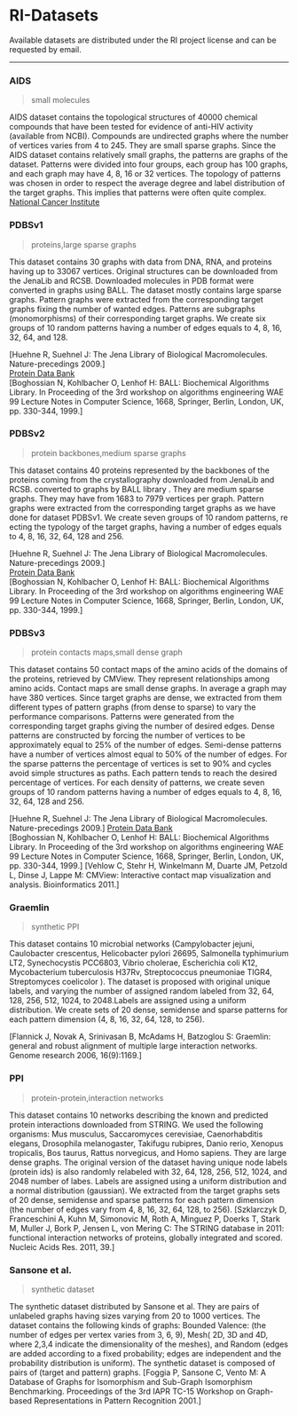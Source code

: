 # RI-Datasets

Available datasets are distributed under the RI project license and can be requested by email.

<hr />

### AIDS
>small molecules

AIDS dataset contains the topological structures of 40000 chemical compounds that have been tested for evidence of anti-HIV activity (available from NCBI). Compounds are undirected graphs where the number of vertices varies from 4 to 245. They are small sparse graphs. 
Since the AIDS dataset contains relatively small graphs, the patterns are graphs of the dataset. Patterns were divided into four groups, each group has 100 graphs, and each graph may have 4, 8, 16 or 32 vertices. The topology of patterns was chosen in order to respect the average degree and label distribution of the target graphs. This implies that patterns were often quite complex. 
[National Cancer Institute]( http://www.nci.nih.gov/)

### PDBSv1 
>proteins,large sparse graphs

This dataset contains 30 graphs with data from DNA, RNA, and proteins having up to 33067 vertices. Original structures can be downloaded from the JenaLib and RCSB. Downloaded molecules in PDB format were converted in graphs using BALL. The dataset mostly contains large sparse graphs. 
Pattern graphs were extracted from the corresponding target graphs fixing the number of wanted edges. Patterns are subgraphs (monomorphisms) of their corresponding target graphs. We create six groups of 10 random patterns having a number of edges equals to 4, 8, 16, 32, 64, and 128. 

[Huehne R, Suehnel J: The Jena Library of Biological Macromolecules. Nature-precedings 2009.] <br>
[Protein Data Bank]( http://www.rcsb.org/pdb/.) <br>
[Boghossian N, Kohlbacher O, Lenhof H: BALL: Biochemical Algorithms Library. In Proceeding of the 3rd workshop on algorithms engineering WAE 99 Lecture Notes in Computer Science, 1668, Springer, Berlin, London, UK, pp. 330-344, 1999.]

### PDBSv2
>protein backbones,medium sparse graphs

This dataset contains 40 proteins represented by the backbones of the proteins coming from the crystallography downloaded from JenaLib and RCSB. converted to graphs by BALL library . They are medium sparse graphs. They may have from 1683 to 7979 vertices per graph. 
Pattern graphs were extracted from the corresponding target graphs as we have done for dataset PDBSv1. We create seven groups of 10 random patterns, re ecting the typology of the target graphs, having a number of edges equals to 4, 8, 16, 32, 64, 128 and 256. 

[Huehne R, Suehnel J: The Jena Library of Biological Macromolecules. Nature-precedings 2009.] <br>
[Protein Data Bank]( http://www.rcsb.org/pdb/.) <br>
[Boghossian N, Kohlbacher O, Lenhof H: BALL: Biochemical Algorithms Library. In Proceeding of the 3rd workshop on algorithms engineering WAE 99 Lecture Notes in Computer Science, 1668, Springer, Berlin, London, UK, pp. 330-344, 1999.]

### PDBSv3
>protein contacts maps,small dense graph

This dataset contains 50 contact maps of the amino acids of the domains of the proteins, retrieved by CMView. They represent relationships among amino acids. Contact maps are small dense graphs. In average a graph may have 380 vertices. 
Since target graphs are dense, we extracted from them different types of pattern graphs (from dense to sparse) to vary the performance comparisons. Patterns were generated from the corresponding target graphs giving the number of desired edges. Dense patterns are constructed by forcing the number of vertices to be approximately equal to 25% of the number of edges. Semi-dense patterns have a number of vertices almost equal to 50% of the number of edges. For the sparse patterns the percentage of vertices is set to 90% and cycles avoid simple structures as paths. Each pattern tends to reach the desired percentage of vertices. For each density of patterns, we create seven groups of 10 random patterns having a number of edges equals to 4, 8, 16, 32, 64, 128 and 256. 

[Huehne R, Suehnel J: The Jena Library of Biological Macromolecules. Nature-precedings 2009.]
[Protein Data Bank]( http://www.rcsb.org/pdb/.) <br>
[Boghossian N, Kohlbacher O, Lenhof H: BALL: Biochemical Algorithms Library. In Proceeding of the 3rd workshop on algorithms engineering WAE 99 Lecture Notes in Computer Science, 1668, Springer, Berlin, London, UK, pp. 330-344, 1999.]
[Vehlow C, Stehr H, Winkelmann M, Duarte JM, Petzold L, Dinse J, Lappe M: CMView: Interactive contact map visualization and analysis. Bioinformatics 2011.]

### Graemlin
>synthetic PPI

This dataset contains 10 microbial networks (Campylobacter jejuni, Caulobacter crescentus, Helicobacter pylori 26695, Salmonella typhimurium LT2, Synechocystis PCC6803, Vibrio cholerae, Escherichia coli K12, Mycobacterium tuberculosis H37Rv, Streptococcus pneumoniae TIGR4, Streptomyces coelicolor ). The dataset is proposed with original unique labels, and varying the number of assigned random labeled from 32, 64, 128, 256, 512, 1024, to 2048.Labels are assigned using a uniform distribution. 
We create sets of 20 dense, semidense and sparse patterns for each pattern dimension (4, 8, 16, 32, 64, 128, to 256).

[Flannick J, Novak A, Srinivasan B, McAdams H, Batzoglou S: Graemlin: general and robust alignment of multiple large interaction networks. Genome research 2006, 16(9):1169.]

### PPI
> protein-protein,interaction networks

This dataset contains 10 networks describing the known and predicted protein interactions downloaded from STRING. We used the following organisms: Mus musculus, Saccaromyces cerevisiae, Caenorhabditis elegans, Drosophila melanogaster, Takifugu rubipres, Danio rerio, Xenopus tropicalis, Bos taurus, Rattus norvegicus, and Homo sapiens. They are large dense graphs. 
The original version of the dataset having unique node labels (protein ids) is also randomly relabeled with 32, 64, 128, 256, 512, 1024, and 2048 number of labes. Labels are assigned using a uniform distribution and a normal distribution (gaussian). 
We extracted from the target graphs sets of 20 dense, semidense and sparse patterns for each pattern dimension (the number of edges vary from 4, 8, 16, 32, 64, 128, to 256). 
[Szklarczyk D, Franceschini A, Kuhn M, Simonovic M, Roth A, Minguez P, Doerks T, Stark M, Muller J, Bork P, Jensen L, von Mering C: The STRING database in 2011: functional interaction networks of proteins, globally integrated and scored. Nucleic Acids Res. 2011, 39.]

### Sansone et al.
>synthetic dataset

The synthetic dataset distributed by Sansone et al. They are pairs of unlabeled graphs having sizes varying from 20 to 1000 vertices. The dataset contains the following kinds of graphs: Bounded Valence: (the number of edges per vertex varies from 3, 6, 9), Mesh( 2D, 3D and 4D, where 2,3,4 indicate the dimensionality of the meshes), and Random (edges are added according to a fixed probability; edges are independent and the probability distribution is uniform). The synthetic dataset is composed of pairs of (target and pattern) graphs. 
[Foggia P, Sansone C, Vento M: A Database of Graphs for Isomorphism and Sub-Graph Isomorphism Benchmarking. Proceedings of the 3rd IAPR TC-15 Workshop on Graph-based Representations in Pattern Recognition 2001.]
